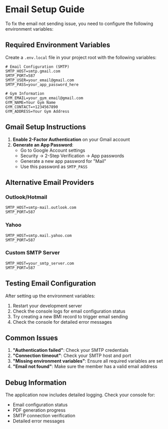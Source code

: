 # Email Setup Guide

To fix the email not sending issue, you need to configure the following environment variables:

## Required Environment Variables

Create a `.env.local` file in your project root with the following variables:

```env
# Email Configuration (SMTP)
SMTP_HOST=smtp.gmail.com
SMTP_PORT=587
SMTP_USER=your_email@gmail.com
SMTP_PASS=your_app_password_here

# Gym Information
GYM_EMAIL=your_gym_email@gmail.com
GYM_NAME=Your Gym Name
GYM_CONTACT=+1234567890
GYM_ADDRESS=Your Gym Address
```

## Gmail Setup Instructions

1. **Enable 2-Factor Authentication** on your Gmail account
2. **Generate an App Password**:
   - Go to Google Account settings
   - Security → 2-Step Verification → App passwords
   - Generate a new app password for "Mail"
   - Use this password as `SMTP_PASS`

## Alternative Email Providers

### Outlook/Hotmail
```env
SMTP_HOST=smtp-mail.outlook.com
SMTP_PORT=587
```

### Yahoo
```env
SMTP_HOST=smtp.mail.yahoo.com
SMTP_PORT=587
```

### Custom SMTP Server
```env
SMTP_HOST=your_smtp_server.com
SMTP_PORT=587
```

## Testing Email Configuration

After setting up the environment variables:

1. Restart your development server
2. Check the console logs for email configuration status
3. Try creating a new BMI record to trigger email sending
4. Check the console for detailed error messages

## Common Issues

1. **"Authentication failed"**: Check your SMTP credentials
2. **"Connection timeout"**: Check your SMTP host and port
3. **"Missing environment variables"**: Ensure all required variables are set
4. **"Email not found"**: Make sure the member has a valid email address

## Debug Information

The application now includes detailed logging. Check your console for:
- Email configuration status
- PDF generation progress
- SMTP connection verification
- Detailed error messages 